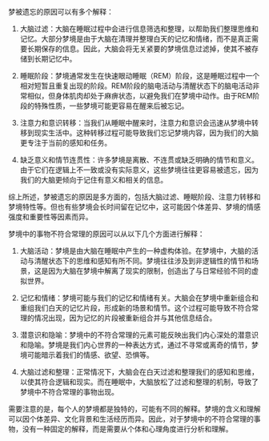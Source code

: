 梦被遗忘的原因可以有多个解释：

1. 大脑过滤：大脑在睡眠过程中会进行信息筛选和整理，以帮助我们整理思维和记忆。大部分梦境是由于大脑在清理并整理白天的记忆和情绪，而不是真正需要长期保存的信息。因此，大脑会将无关紧要的梦境信息过滤掉，使其不被存储到长期记忆中。

2. 睡眠阶段：梦境通常发生在快速眼动睡眠（REM）阶段，这是睡眠过程中一个相对短暂且重复出现的阶段。REM阶段的脑电活动与清醒状态下的脑电活动非常相似，但身体肌肉却处于麻痹状态，以避免我们在梦境中动作。由于REM阶段的特殊性质，一些梦境可能更容易在醒来后被忘记。

3. 注意力和意识转移：当我们从睡眠中醒来时，注意力和意识会迅速从梦境中转移到现实生活中。这种转移过程可能导致我们忘记梦境内容，因为我们的大脑更专注于当前的感知和任务。

4. 缺乏意义和情节连贯性：许多梦境是离散、不连贯或缺乏明确的情节和意义。由于它们在逻辑上不一致或没有实际意义，这些梦境往往更容易被遗忘，因为我们的大脑更倾向于记住有意义和相关的信息。

综上所述，梦被遗忘的原因是多方面的，包括大脑过滤、睡眠阶段、注意力转移和梦境特性等。但也有些梦境会长时间留在记忆中，这可能因个体差异、梦境的情感强度和重要性等因素而异。

梦境中的事物不符合常理的原因可以从以下几个方面进行解释：

1. 大脑活动：梦境是由大脑在睡眠中产生的一种虚构体验。在梦境中，大脑的活动与清醒状态下的思维和感知有所不同。梦境往往涉及到非逻辑性的情节和场景，这是因为大脑在梦境中解离了现实的限制，创造出了与日常经验不同的虚拟世界。

2. 记忆和情绪：梦境可能与我们的记忆和情绪有关。大脑会在梦境中重新组合和重组我们白天的记忆片段，形成新的场景和情节。这个过程可能导致不符合常理的情况出现，因为记忆的片段被重新组合并与其他信息结合。

3. 潜意识和隐喻：梦境中的不符合常理的元素可能反映出我们内心深处的潜意识和隐喻。梦境是我们内心世界的一种表达方式，通过不寻常或离奇的情节，梦境可能暗示着我们的情感、欲望、恐惧等。

4. 大脑过滤和整理：正常情况下，大脑会在白天过滤和整理我们的感知和思维，以使其符合逻辑和现实。而在睡眠中，大脑放松了过滤和整理的机制，导致了梦境中不符合常理的事物出现。

需要注意的是，每个人的梦境都是独特的，可能有不同的解释。梦境的含义和理解可以因个体差异、文化背景和生活经历而异。因此，对于梦境中的不符合常理的事物，没有一种固定的解释，而是需要从个体和心理角度进行分析和理解。